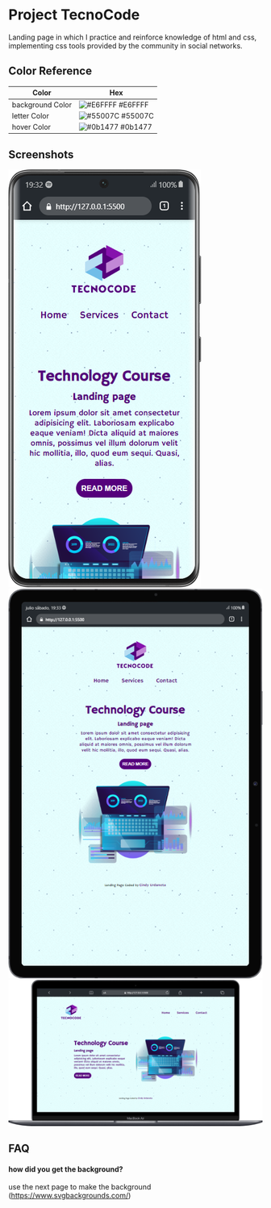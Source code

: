 
# Project TecnoCode

Landing page in which I practice and reinforce knowledge of html and css, implementing css tools provided by the community in social networks.
## Color Reference

| Color             | Hex                                                                |
| ----------------- | ------------------------------------------------------------------ |
| background Color | ![#E6FFFF](https://fakeimg.pl/50x50/e6ffff/E6FFFF) #E6FFFF |
| letter Color | ![#55007C](https://fakeimg.pl/50x50/55007c/55007C) #55007C
| hover Color | ![#0b1477](https://fakeimg.pl/50x50/0b1477/0b1477) #0b1477 |


## Screenshots

![mobile version](https://github.com/CindyKUD/tecnocode/blob/main/mobile.png)
![tablet version](https://github.com/CindyKUD/tecnocode/blob/main/mobile%20(1).png)
![laptop version](https://github.com/CindyKUD/tecnocode/blob/main/mobile%20(2).png)


## FAQ

#### how did you get the background?

use the next page to make the background (https://www.svgbackgrounds.com/)
